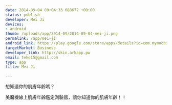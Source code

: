 ```yaml
--- 
date: 2014-09-04 09:04:33.688672 +00:00
status: publish
developer: Mei Ji
devices: 
- android
thumb: /uploads/app/2014-09/2014-09-04-mei-ji.png
permalink: /app/mei-ji
android_link: https://play.google.com/store/apps/details?id=com.mymochi.skin2
targetMarket: Business
developer_link: http://skin.arkapp.pw
email: teke15@gmail.com
type: app
title: Mei Ji

---
```


想知道你的肌膚年齡嗎？

美魔機線上肌膚年齡鑑定測驗器，讓你知道你的肌膚年齡！！
